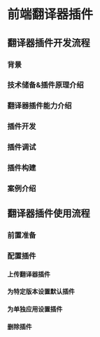 # 前端翻译器插件
## 翻译器插件开发流程
### 背景
### 技术储备&插件原理介绍
### 翻译器插件能力介绍
### 插件开发
### 插件调试
### 插件构建
### 案例介绍
<!-- #### 京东方轻应用插件（脱敏版）
#### 北银插件（脱敏版） -->
## 翻译器插件使用流程
### 前置准备
### 配置插件
#### 上传翻译器插件
#### 为特定版本设置默认插件
#### 为单独应用设置插件
#### 删除插件
